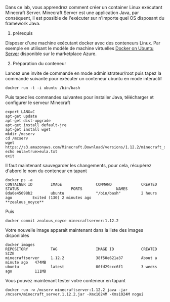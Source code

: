 Dans ce lab, vous apprendrez comment créer un container Linux exécutant Minecraft Server. 
Minecraft Server est une application Java, par conséquent, il est possible de l'exécuter sur n'importe quel OS disposant du framework Java. 
1. prérequis

Disposer d'une machine exécutant docker avec des conteneurs Linux. Par exemple en utilisant le modèle de machine virtuelles [Docker on Ubuntu Server](https://azuremarketplace.microsoft.com/en/marketplace/apps/CanonicalandMSOpenTech.DockerOnUbuntuServer1404LTS/) disponible sur le marketplace Azure. 

2. Préparation du conteneur

Lancez une invite de commande en mode administrateur/root puis tapez la commande suivante pour exécuter un conteneur ubuntu en mode interactif
```
docker run -t -i ubuntu /bin/bash
```

Puis tapez les commandes suivantes pour installer Java, télécharger et configurer le serveur Minecraft
```
export LANG=C
apt-get update
apt-get dist-upgrade
apt-get install default-jre
apt-get install wget
mkdir /mcserv
cd /mcserv
wget https://s3.amazonaws.com/Minecraft.Download/versions/1.12.2/minecraft_server.1.12.2.jar
echo eula=true>eula.txt
exit
```

Il faut maintenant sauvegarder les changements, pour cela, récupérez d'abord le nom du conteneur en tapant

```
docker ps -a
CONTAINER ID        IMAGE               COMMAND             CREATED             STATUS                       PORTS               NAMES
8da0e45098b2        ubuntu              "/bin/bash"         2 hours ago         Exited (130) 2 minutes ago                       **zealous_noyce**
```

Puis 

```
docker commit zealous_noyce minecraftserver:1.12.2
```

Votre nouvelle image apparait maintenant dans la liste des images disponibles

```
docker images
REPOSITORY          TAG                 IMAGE ID            CREATED              SIZE
minecraftserver     1.12.2              38f50e621a37        About a minute ago   474MB
ubuntu              latest              00fd29ccc6f1        3 weeks ago          111MB
```

Vous pouvez maintenant tester votre conteneur en tapant
```
docker run -w /mcserv minecraftserver:1.12.2 java -jar /mcserv/minecraft_server.1.12.2.jar -Xmx1024M -Xms1024M nogui
```

